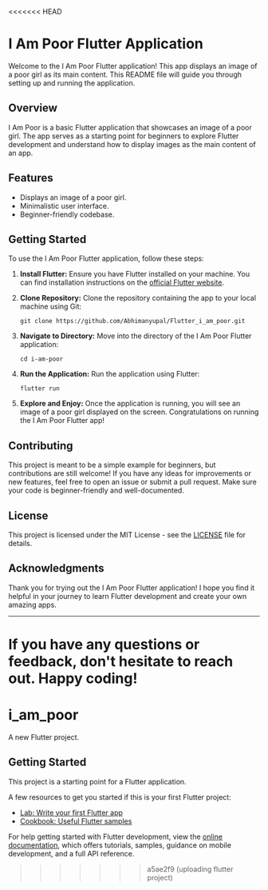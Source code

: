 <<<<<<< HEAD
# I Am Poor Flutter Application

Welcome to the I Am Poor Flutter application! This app displays an image of a poor girl as its main content. This README file will guide you through setting up and running the application.

## Overview

I Am Poor is a basic Flutter application that showcases an image of a poor girl. The app serves as a starting point for beginners to explore Flutter development and understand how to display images as the main content of an app.

## Features

- Displays an image of a poor girl.
- Minimalistic user interface.
- Beginner-friendly codebase.

## Getting Started

To use the I Am Poor Flutter application, follow these steps:

1. **Install Flutter:** Ensure you have Flutter installed on your machine. You can find installation instructions on the [official Flutter website](https://flutter.dev/docs/get-started/install).
2. **Clone Repository:** Clone the repository containing the app to your local machine using Git:

    ```
    git clone https://github.com/Abhimanyupal/Flutter_i_am_poor.git
    ```

3. **Navigate to Directory:** Move into the directory of the I Am Poor Flutter application:

    ```
    cd i-am-poor
    ```

4. **Run the Application:** Run the application using Flutter:

    ```
    flutter run
    ```

5. **Explore and Enjoy:** Once the application is running, you will see an image of a poor girl displayed on the screen. Congratulations on running the I Am Poor Flutter app!

## Contributing

This project is meant to be a simple example for beginners, but contributions are still welcome! If you have any ideas for improvements or new features, feel free to open an issue or submit a pull request. Make sure your code is beginner-friendly and well-documented.

## License

This project is licensed under the MIT License - see the [LICENSE](LICENSE) file for details.

## Acknowledgments

Thank you for trying out the I Am Poor Flutter application! I hope you find it helpful in your journey to learn Flutter development and create your own amazing apps.

---

If you have any questions or feedback, don't hesitate to reach out. Happy coding!
=======
# i_am_poor

A new Flutter project.

## Getting Started

This project is a starting point for a Flutter application.

A few resources to get you started if this is your first Flutter project:

- [Lab: Write your first Flutter app](https://docs.flutter.dev/get-started/codelab)
- [Cookbook: Useful Flutter samples](https://docs.flutter.dev/cookbook)

For help getting started with Flutter development, view the
[online documentation](https://docs.flutter.dev/), which offers tutorials,
samples, guidance on mobile development, and a full API reference.
>>>>>>> a5ae2f9 (uploading flutter project)
